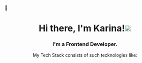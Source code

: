 👋
<h1 align="center">Hi there, I'm Karina!<img src="https://github.com/blackcater/blackcater/raw/main/images/Hi.gif" height="20"/></h1>
<h3 align="center">I'm a Frontend Developer.</h3>
<p align="center">My Tech Stack consists of such tecknologies like:</p>


